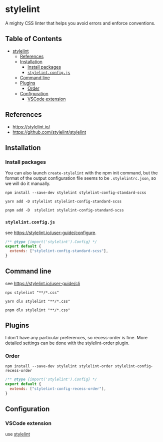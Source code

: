 # stylelint

A mighty CSS linter that helps you avoid errors and enforce conventions.

## Table of Contents <!-- omit in toc -->

- [stylelint](#stylelint)
  - [References](#references)
  - [Installation](#installation)
    - [Install packages](#install-packages)
    - [`stylelint.config.js`](#stylelintconfigjs)
  - [Command line](#command-line)
  - [Plugins](#plugins)
    - [Order](#order)
  - [Configuration](#configuration)
    - [VSCode extension](#vscode-extension)

## References

- <https://stylelint.io/>
- <https://github.com/stylelint/stylelint>

## Installation

### Install packages

You can also launch `create-stylelint` with the npm init command, but the format of the output configuration file seems to be `.stylelintrc.json`, so we will do it manually.

```shell
npm install --save-dev stylelint stylelint-config-standard-scss
```

```shell
yarn add -D stylelint stylelint-config-standard-scss
```

```shell
pnpm add -D  stylelint stylelint-config-standard-scss

```

### `stylelint.config.js`

see <https://stylelint.io/user-guide/configure>.

```js
/** @type {import('stylelint').Config} */
export default {
  extends: ["stylelint-config-standard-scss"],
}
```

## Command line

see <https://stylelint.io/user-guide/cli>

```shell
npx stylelint "**/*.css"
```

```shell
yarn dlx stylelint "**/*.css"
```

```shell
pnpm dlx stylelint "**/*.css"
```

## Plugins

I don't have any particular preferences, so recess-order is fine.
More detailed settings can be done with the stylelint-order plugin.

### Order

```shell
npm install --save-dev stylelint stylelint-order stylelint-config-recess-order
```

```js
/** @type {import('stylelint').Config} */
export default {
  extends: ["stylelint-config-recess-order"],
}
```

## Configuration

### VSCode extension

use [stylelint](https://marketplace.visualstudio.com/items?itemName=stylelint.vscode-stylelint)
